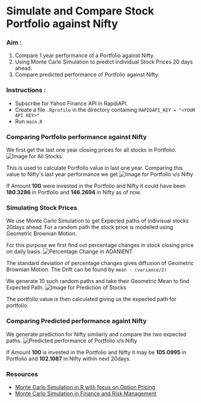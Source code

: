 # Simulate and Compare Stock Portfolio against Nifty

### Aim :
1. Compare 1 year performance of a Portfolio against Nifty.
2. Using Monte Carlo Simulation to predict individual Stock Prices 20 days ahead.
3. Compare predicted performance of Portfolio against Nifty.

### Instructions :
- Subscribe for Yahoo Finance API in RapdiAPI.
- Create a file `.Rprofile` in the directory containing
```RAPIDAPI_KEY = "<YOUR API KEY>" ```
- Run `main.R`

### Comparing Portfolio performance against Nifty
We first get the last one year closing prices for all stocks in Portfolio. 
![Image for All Stocks](https://github.com/Hemant-Banke/monte_carlo_stock/blob/main/img/plot_stocks_data?raw=true)


This is used to calculate Portfolio value in last one year. Comparing this value to Nifty's last year performance we get
![Image for Portfolio v/s Nifty](https://github.com/Hemant-Banke/monte_carlo_stock/blob/main/img/plot_portfolio_nifty?raw=true)

If Amount **100** were invested in the Portfolio and Nifty it could have been **180.3286** in Portfolio and 
**146.2694** in Nifty as of now.

### Simulating Stock Prices
We use Monte Carlo Simulation to get Expected paths of Indivisual stocks 20days ahead.
For a random path the stock price is modelled using Geometric Brownian Motion.

For this purpose we first find out percentage changes in stock closing price on daily basis. 
![Percentage Change in ADANIENT](https://github.com/Hemant-Banke/monte_carlo_stock/blob/main/img/plot_percent_change?raw=true)

The standard deviation of percentage changes gives diffusion of Geometric Brownian Motion. 
The Drift can be found by ```mean - (variance/2)```

We generate 10 such random paths and take their Geometric Mean to find Expected Path.
![Image for Prediction of Stocks](https://github.com/Hemant-Banke/monte_carlo_stock/blob/main/img/plot_pred_stocks?raw=true)

The portfolio value is then calculated giving us the expected path for portfolio.

### Comparing Predicted performance againt Nifty
We generate prediction for Nifty similarly and compare the two expected paths.
![Predicted performance of Portfolio v/s Nifty](https://github.com/Hemant-Banke/monte_carlo_stock/blob/main/img/plot_pred_portfolio_nifty?raw=true)

If Amount **100** is invested in the Portfolio and Nifty it may be **105.0995** in Portfolio and **102.1087** in Nifty 
within next 20days.


### Resources
- [Monte Carlo Simulation in R with focus on Option Pricing](https://towardsdatascience.com/monte-carlo-simulation-in-r-with-focus-on-financial-data-ad43e2a4aedf)
- [Monte Carlo Simulation in Finance and Risk Management](https://www.mygreatlearning.com/blog/monte-carlo-simulation-in-finance-risk-management/)
